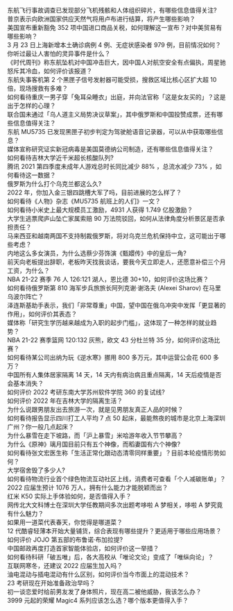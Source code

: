 东航飞行事故调查已发现部分飞机残骸和人体组织碎片，有哪些信息值得关注?  
普京表示向欧洲国家供应天然气将用卢布进行结算，将产生哪些影响？  
美国宣布重新豁免 352 项中国进口商品关税，如何理解这一宣布？对中美贸易有哪些影响？  
3 月 23 日上海新增本土确诊病例 4 例、无症状感染者 979 例，目前情况如何？  
你听过最让人害怕的灵异事件是什么？  
《时代周刊》称东航坠机对中国冲击巨大，因中国人对航空安全有点偏执，周星驰怒斥其冷血，如何评价该报道？  
东航失事客机第 2 个黑匣子信号发射器可能受损，搜救区域比核心区扩大超 10 倍，现场搜救有多难？  
如何看待重庆一男子穿「兔耳朵睡衣」出庭，并向法官称「这是女友买的」？这是出于怎样的心理？  
联合国未通过「乌人道主义局势决议草案」，其中俄罗斯和中国投赞成票，还有哪些信息值得关注？  
东航 MU5735 已发现黑匣子初步判定为驾驶舱语音记录器，可以从中获取哪些信息？  
媒体宣称研究证实新冠病毒是美国莫德纳公司制造，还有哪些信息值得关注？  
如何看待吉林大学近千米超长核酸队列?  
腾讯 2021 第四季度未成年人游戏总时长同比减少 88% ，总流水减少 73% ，如何看待这一数据？  
俄罗斯为什么打个乌克兰都这么久?  
2022 年，你加入金三银四跳槽大军了吗，目前进展的怎么样了？  
如何看待《人物》杂志《MU5735 航班上的人们》一文？  
如何看待小米史上最大规模员工激励，4931 人获得 1.749 亿股激励？  
大学生逃票爬庐山坠亡家属索赔 90 万法院驳回，如何从法律角度分析景区是否承担责任？  
马来西亚和越南两国不支持制裁俄罗斯，将对乌克兰危机保持中立，这可能出于哪些考虑？  
内地这么多女演员，为什么选蔡少芬饰演《甄嬛传》中的皇后一角?  
前天向老板提出辞职，老板昨天找我谈话，要我今天立即走人，还愿意补偿三个月工资，为什么？  
NBA 21-22 赛季 76 人 126:121 湖人，恩比德 30+10，如何评价这场比赛？  
如何看待俄罗斯第 810 海军步兵旅旅长阿列克谢·谢洛夫 (Alexei Sharov) 在马里乌波尔阵亡？  
泽连斯基助手表示，我们「非常尊重」中国，望中国在俄乌冲突中发挥「更显著的作用」，如何评价其表态？  
媒体称「研究生学历越来越成为入职的起步门槛」，这体现了一种怎样的就业趋势？  
NBA 21-22 赛季篮网 120:132 灰熊，欧文 43 分杜兰特 35 分，如何评价这场比赛？  
如何看待某公司出纳为玩《逆水寒》挪用 800 多万元，其中运营公会花 600 多万？  
中国所有人集体居家隔离 14 天，14 天内有病治病且重点隔离，14 天后疫情是否会基本消失？  
如何评价 2022 考研东南大学苏州软件学院 360 的复试线?  
如何评价 2022 年在吉林大学的隔离生活？  
为什么说跟男朋友出去旅游一次，就是见男朋友真正人品的时候？  
如何看待报告显示四川打工人平均 7 点 50 起床，最能熬夜的城市是北京上海深圳广州？你一般几点起床？  
为什么暴雪在走下坡路，而「沪上暴雪」米哈游年收入节节攀高？  
为什么《原神》璃月国目前只有五个神像，而稻妻国有六个神像?  
如何看待张文宏医生称「生活正常化跟动态清零同样重要」？目前本轮疫情形势如何？  
大学宿舍毁了多少人?  
如何看待物流行业首个绿色物流互动社区上线，消费者可查看「个人减碳账单」？  
2022 应届生预计 1076 万人，拥有什么能力才能脱颖而出？  
红米 K50 实际上手体验如何，是否值得入手？  
网传北大文科博士在深圳大学任教期间多次出题考哆啦 A 梦相关，哆啦 A 梦究竟有什么魅力？  
如果用一道菜代表春天，你觉得是哪道菜？  
12 代酷睿轻薄本开始大量铺货，综合表现有哪些提升？更适用于哪些应用场景？  
如何评价 JOJO 第五部的布鲁诺·布加拉提?  
中国邮政再度打造首家智能体验店，如何评价这一举措？  
如何看待科研「破五唯」后，各大高校从「唯论文论」变成了「唯纵向论」？  
互联网寒冬，还建议 2022 应届生加入吗？  
油电混动与插电混动有什么区别，如何评价当今市面上的混动技术？  
23 考研现在开始准备政治早吗？  
初一谈恋爱时给前男友发了身体照片，现在高二被他威胁，我该怎么办？  
3999 元起的荣耀 Magic4 系列应该怎么选？哪个版本更值得入手？  
